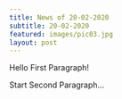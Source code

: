 ```yaml
---
title: News of 20-02-2020
subtitle: 20-02-2020
featured: images/pic03.jpg
layout: post
---
```


<p>Hello First Paragraph!</p>
<p>Start Second Paragraph...</p>
